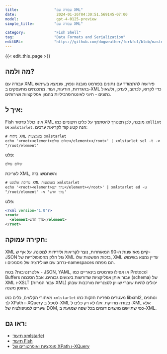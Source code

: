 ```yaml
---
title:                "עבודה עם XML"
date:                  2024-01-26T04:30:51.569145-07:00
model:                 gpt-4-0125-preview
simple_title:         "עבודה עם XML"

category:             "Fish Shell"
tag:                  "Data Formats and Serialization"
editURL:              "https://github.com/dogweather/forkful/blob/master/content/he/fish-shell/working-with-xml.md"
---
```


{{< edit_this_page >}}

## מה ולמה?
עבודה עם XML פירושה להתמודד עם נתונים בפורמט מובנה ונפוץ, שנמצא בשימוש בהגדרות, הודעות, ועוד. מתכנתים מתעסקים ב-XML כדי לקרוא, לכתוב, לעדכן, ולשאול נתונים - חיוני לאינטרופרביליות בהמון אפליקציות ושירותים.

## איך ל:
Fish אינו כולל פרסור XML מובנה, לכן תצטרך להסתמך על כלים חיצוניים כמו `xmllint` או `xmlstarlet`. הנה קטע קוד לקריאת ערכים:

```fish
# ניתוח XML באמצעות xmlstarlet
echo '<root><element>שלום עולם</element></root>' | xmlstarlet sel -t -v "/root/element"
```

פלט:
```
שלום עולם
```

לעריכת XML, השתמשו בזה:

```fish
# עריכת אלמנט XML באמצעות xmlstarlet
echo '<root><element>ערך ישן</element></root>' | xmlstarlet ed -u "/root/element" -v 'ערך חדש'
```

פלט:
```xml
<?xml version="1.0"?>
<root>
  <element>ערך חדש</element>
</root>
```

## חקירה עמוקה:
XML קיים מאז שנות ה-90 המאוחרות, נוצר לקריאות ולידידות למכונה. על אף ש-JSON גזל חלק מהפופולריות של XML בזכות הפשטות שלו, XML עדיין נמצא בשימוש נרחב שם שוולידציה של מסמכים ו-namespaces הם מפתח. 

אלטרנטיבות? בטח - JSON, YAML, או אפילו פורמטים בינאריים כמו Protocol Buffers עבור אותן אפליקציות שדורשות ביצועים גבוהים. אבל הסכמה (schema) של XML ו-XSLT (עבור המרות XML) יכולים להיות שוברי שוויון לסצנריות מורכבות שבהן החוסן משנה.

מאחורי הקלעים, כלים כמו `xmlstarlet` מעטרים ספריות חזקות כמו libxml2, ונותנים לך XPath ו-XQuery לטפל ב-XML בצורה מדויקת. אלו לא רק כלים ל-XML אלא שערים למניפולציה של DOM, כפי שתיישם מושגים דומים בכל שפה שמגעת ב-XML.

## ראו גם:
- [תיעוד xmlstarlet](http://xmlstar.sourceforge.net/doc/UG/xmlstarlet-ug.html)
- [תיעוד Fish](https://fishshell.com/docs/current/index.html)
- [פונקציות ואופרטורים של XPath ו-XQuery](https://www.w3.org/TR/xpath-functions/)
